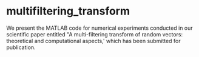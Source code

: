 # multifiltering_transform
We present the MATLAB code for numerical experiments conducted in our scientific paper entitled "A multi-filtering transform of random vectors: theoretical and computational aspects,' which has been submitted for publication.
